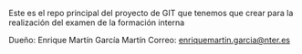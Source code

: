 Este es el repo principal del proyecto de GIT que tenemos que 
crear para la realización del examen de la formación interna

Dueño: Enrique Martín García Martín
Correo: enriquemartin.garcia@nter.es
